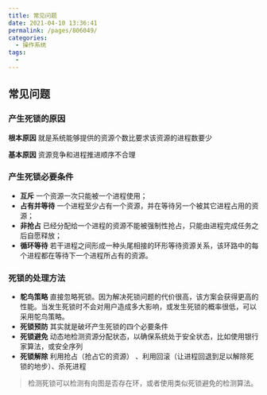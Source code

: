 ```yaml
---
title: 常见问题
date: 2021-04-10 13:36:41
permalink: /pages/806049/
categories:
  - 操作系统
tags:
  - 
---
```

## 常见问题

### 产生死锁的原因

**根本原因** 就是系统能够提供的资源个数比要求该资源的进程数要少

**基本原因** 资源竞争和进程推进顺序不合理

### 产生死锁必要条件

- **互斥** 一个资源一次只能被一个进程使用；
- **占有并等待** 一个进程至少占有一个资源，并在等待另一个被其它进程占用的资源；
- **非抢占** 已经分配给一个进程的资源不能被强制性抢占，只能由进程完成任务之后自愿释放；
- **循环等待** 若干进程之间形成一种头尾相接的环形等待资源关系，该环路中的每个进程都在等待下一个进程所占有的资源。

### 死锁的处理方法

- **鸵鸟策略** 直接忽略死锁。因为解决死锁问题的代价很高，该方案会获得更高的性能。当发生死锁时不会对用户造成多大影响，或发生死锁的概率很低，可以采用鸵鸟策略。
- **死锁预防** 其实就是破坏产生死锁的四个必要条件
- **死锁避免** 动态地检测资源分配状态，以确保系统处于安全状态，比如使用银行家算法，或安全序列
- **死锁解除** 利用抢占（抢占它的资源） 、利用回滚（让进程回退到足以解除死锁的地步）、杀死进程

> 检测死锁可以检测有向图是否存在环，或者使用类似死锁避免的检测算法。